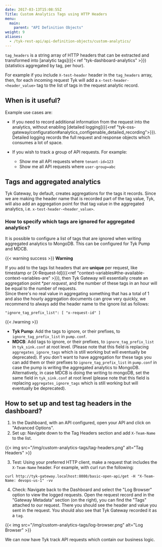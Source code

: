 ```yaml
---
date: 2017-03-13T15:08:55Z
Title: Custom Analytics Tags using HTTP Headers
menu:
  main:
    parent: "API Definition Objects"
weight: 9
aliases:
  - /tyk-rest-api/api-definition-objects/custom-analytics/
---
```


`tag_headers` is a string array of HTTP headers that can be extracted and transformed into [analytic tags]({{< ref "tyk-dashboard-analytics" >}})(statistics aggregated by tag, per hour).

For example if you include `X-test-header` header in the `tag_headers` array, then, for each incoming request Tyk will add a `x-test-header-<header_value>` tag to the list of tags in the request analytic record.

## When is it useful?

Example use cases are:

- If you need to record additional information from the request into the analytics, without enabling [detailed logging]({{<ref "tyk-oss-gateway/configuration#analytics_configenable_detailed_recording">}}). Detailed logging records the full request and response objects which consumes a lot of space.

- If you wish to track a group of API requests. For example:

  - Show me all API requests where `tenant-id=123`
  - Show me all API requests where `user-group=abc`

## Tags and aggregated analytics

Tyk Gateway, by default, creates aggregations for the tags it records. Since we are making the header name that is recorded part of the tag value, Tyk, will also add an aggregation point for that tag value in the aggregated analytics, i.e. `x-test-header-<header_value>`.

### How to specify which tags are ignored for aggregated analytics?

It is possible to configure a list of tags that are ignored when writing aggregated analytics to MongoDB. This can be configured for Tyk Pump and MDCB.

{{< warning success >}}
**Warning**

If you add to the tags list headers that are **unique** per request, like timestamp or [X-Request-Id]({{<ref "context-variables#the-available-context-variables-are" >}}), then Tyk Gateway will essentially create an aggregation point \*_per request_, and the number of these tags in an hour will be equal to the number of requests.
<br/>
Since there's no real value in aggregating something that has a total of 1 and also the hourly aggregation documents can grow very quickly, we recommend to always add the header name to the ignore list as follows:

    "ignore_tag_prefix_list": [ "x-request-id" ]

{{< /warning >}}

- **Tyk Pump**: Add the tags to ignore, or their prefixes, to `ignore_tag_prefix_list` in `pump.conf`.
- **MDCB**: Add tags to ignore, or their prefixes, to `ignore_tag_prefix_list` in `tyk_sink.conf` at root level. (Please note that this field is replacing `aggregates_ignore_tags` which is still working but will eventually be deprecated).
  If you don't want to have aggregation for these tags you can add them or their prefixes to `ignore_tag_prefix_list` in `pump.conf` in case the pump is writing the aggregated analytics to MongoDB. Alternatively, in case MDCB is doing the writing to mongoDB, set the same field in `tyk_sink.conf` at root level (please note that this field is replacing `aggregates_ignore_tags` which is still working but will eventually be deprecated).

## How to set up and test tag headers in the dashboard?

1. In the Dashboard, with an API configured, open your API and click on "Advanced Options".
2. Set up: Navigate down to the Tag Headers section and add `X-Team-Name` to the list.

{{< img src="/img/custom-analytics-tags/tag-headers.png" alt="Tag Headers" >}}

3. Test: Using your preferred HTTP client, make a request that includes the `X-Team-Name` header. For example, with curl run the following:

```curl
curl http://tyk-gateway.localhost:8080/basic-open-api/get -H "X-Team-Name: devops-us-1" -vv
```

4. Check: Navigate back to the Dashboard and select the "Log Browser" option to view the logged requests. Open the request record and in the "Gateway Metadata" section (on the right), you can find the "Tags" attached to our request. There you should see the header and value you sent in the request. You should also see that Tyk Gateway recorded it as a `tag`.

{{< img src="/img/custom-analytics-tags/log-browser.png" alt="Log Browser" >}}

We can now have Tyk track API requests which contain our business logic.
